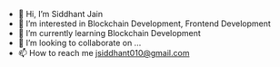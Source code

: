 - 👋 Hi, I’m Siddhant Jain
- 👀 I’m interested in Blockchain Development, Frontend Development
- 🌱 I’m currently learning Blockchain Development
- 💞️ I’m looking to collaborate on ...
- 📫 How to reach me jsiddhant010@gmail.com

<!---
Siddhant-010/Siddhant-010 is a ✨ special ✨ repository because its `README.md` (this file) appears on your GitHub profile.
You can click the Preview link to take a look at your changes.
--->
